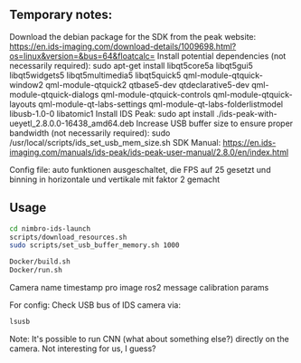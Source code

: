 ## Temporary notes:

Download the debian package for the SDK from the peak website: https://en.ids-imaging.com/download-details/1009698.html?os=linux&version=&bus=64&floatcalc=
Install potential dependencies (not necessarily required):
 sudo apt-get install libqt5core5a libqt5gui5 libqt5widgets5 libqt5multimedia5 libqt5quick5 qml-module-qtquick-window2 qml-module-qtquick2 qtbase5-dev qtdeclarative5-dev qml-module-qtquick-dialogs qml-module-qtquick-controls qml-module-qtquick-layouts qml-module-qt-labs-settings qml-module-qt-labs-folderlistmodel libusb-1.0-0 libatomic1
Install IDS Peak: sudo apt install ./ids-peak-with-ueyetl_2.8.0.0-16438_amd64.deb
Increase USB buffer size to ensure proper bandwidth (not necessarily required): sudo /usr/local/scripts/ids_set_usb_mem_size.sh
SDK Manual: https://en.ids-imaging.com/manuals/ids-peak/ids-peak-user-manual/2.8.0/en/index.html

Config file: auto funktionen ausgeschaltet, die FPS auf 25 gesetzt und binning in horizontale und vertikale mit faktor 2 gemacht

<!-- For GUI:
xhost +
export DISPLAY=:0 -->


## Usage

```bash
cd nimbro-ids-launch
scripts/download_resources.sh
sudo scripts/set_usb_buffer_memory.sh 1000

Docker/build.sh
Docker/run.sh
```

<!-- TODO: Load from sciebo script -->

Camera name
timestamp pro image
ros2 message calibration params

For config: Check USB bus of IDS camera via:

```bash
lsusb
```

Note: It's possible to run CNN (what about something else?) directly on the camera. Not interesting for us, I guess?
